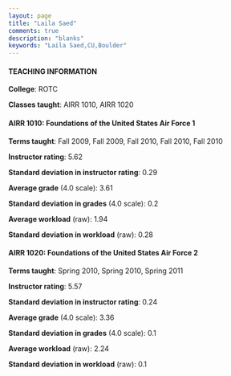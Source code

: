 ```yaml
---
layout: page
title: "Laila Saed" 
comments: true
description: "blanks"
keywords: "Laila Saed,CU,Boulder"
---
```

<head>
<script src="https://ajax.googleapis.com/ajax/libs/jquery/2.1.3/jquery.min.js"></script>
<script src="https://dl.dropboxusercontent.com/s/pc42nxpaw1ea4o9/highcharts.js?dl=0"></script>
<!-- <script src="../assets/js/highcharts.js"></script> -->
<style type="text/css">@font-face {
	font-family: "Bebas Neue";
	src: url(https://www.filehosting.org/file/details/544349/BebasNeue Regular.otf) format("opentype");
	}
	h1.Bebas { 
		font-family: "Bebas Neue", Verdana, Tahoma;
	}
</style>
</head>
	   
#### TEACHING INFORMATION

**College**: ROTC

**Classes taught**: AIRR 1010, AIRR 1020

#### AIRR 1010: Foundations of the United States Air Force 1

**Terms taught**: Fall 2009, Fall 2009, Fall 2010, Fall 2010, Fall 2010

**Instructor rating**: 5.62

**Standard deviation in instructor rating**: 0.29

**Average grade** (4.0 scale): 3.61

**Standard deviation in grades** (4.0 scale): 0.2

**Average workload** (raw): 1.94

**Standard deviation in workload** (raw): 0.28

#### AIRR 1020: Foundations of the United States Air Force 2

**Terms taught**: Spring 2010, Spring 2010, Spring 2011

**Instructor rating**: 5.57

**Standard deviation in instructor rating**: 0.24

**Average grade** (4.0 scale): 3.36

**Standard deviation in grades** (4.0 scale): 0.1

**Average workload** (raw): 2.24

**Standard deviation in workload** (raw): 0.1

